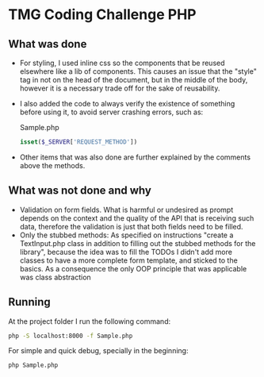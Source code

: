 # TMG Coding Challenge PHP

## What was done

- For styling, I used inline css so the components that be reused elsewhere like a lib of components. This causes an issue that the "style" tag in not on the head of the document, but in the middle of the body, however it is a necessary trade off for the sake of reusability.
- I also added the code to always verify the existence of something before using it, to avoid server crashing errors, such as:

  Sample.php

  ```php
  isset($_SERVER['REQUEST_METHOD'])
  ```

- Other items that was also done are further explained by the comments above the methods.

## What was not done and why

- Validation on form fields. What is harmful or undesired as prompt depends on the context and the quality of the API that is receiving such data, therefore the validation is just that both fields need to be filled.
- Only the stubbed methods: As specified on instructions "create a TextInput.php class in addition to filling out the stubbed methods for the library", because the idea was to fill the TODOs I didn't add more classes to have a more complete form template, and sticked to the basics. As a consequence the only OOP principle that was applicable was class abstraction

## Running

At the project folder I run the following command:

```sh
php -S localhost:8000 -f Sample.php
```

For simple and quick debug, specially in the beginning:

```sh
php Sample.php
```
